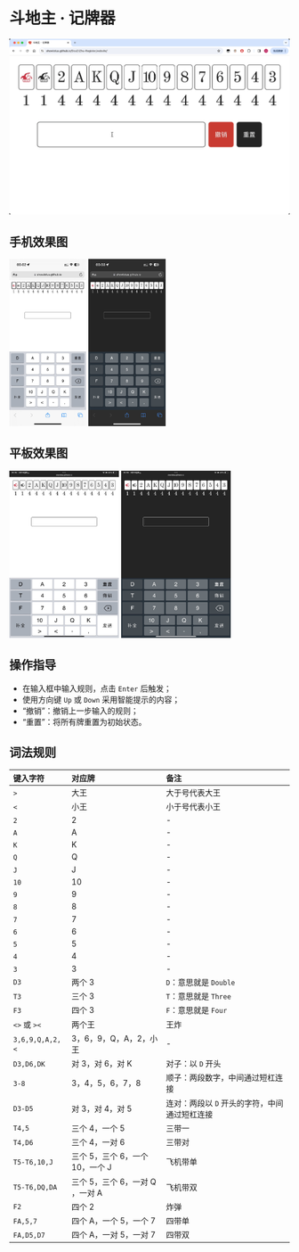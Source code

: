 # 斗地主 · 记牌器

![demo.gif](./res/demo.gif)

## 手机效果图

<img src="./res/iPhone-light.jpeg" alt="" height="300" />
<img src="./res/iPhone-dark.jpeg" alt="" height="300" />

## 平板效果图

<img src="./res/iPad-light.jpeg" alt="" height="300" />
<img src="./res/iPad-dark.jpeg" alt="" height="300" />

## 操作指导

- 在输入框中输入规则，点击 `Enter` 后触发；
- 使用方向键 `Up` 或 `Down` 采用智能提示的内容；
- “撤销”：撤销上一步输入的规则；
- “重置”：将所有牌重置为初始状态。

## 词法规则

| 键入字符        | 对应牌                          | 备注                                          |
| :-------------- | :------------------------------ | :-------------------------------------------- |
| `>`             | 大王                            | 大于号代表大王                                |
| `<`             | 小王                            | 小于号代表小王                                |
| `2`             | 2                               | -                                             |
| `A`             | A                               | -                                             |
| `K`             | K                               | -                                             |
| `Q`             | Q                               | -                                             |
| `J`             | J                               | -                                             |
| `10`            | 10                              | -                                             |
| `9`             | 9                               | -                                             |
| `8`             | 8                               | -                                             |
| `7`             | 7                               | -                                             |
| `6`             | 6                               | -                                             |
| `5`             | 5                               | -                                             |
| `4`             | 4                               | -                                             |
| `3`             | 3                               | -                                             |
| `D3`            | 两个 3                          | `D`：意思就是 `Double`                        |
| `T3`            | 三个 3                          | `T`：意思就是 `Three`                         |
| `F3`            | 四个 3                          | `F`：意思就是 `Four`                          |
| `<>` 或 `><`    | 两个王                          | 王炸                                          |
| `3,6,9,Q,A,2,<` | 3，6，9，Q，A，2，小王          | -                                             |
| `D3,D6,DK`      | 对 3，对 6，对 K                | 对子：以 `D` 开头                             |
| `3-8`           | 3，4，5，6，7，8                | 顺子：两段数字，中间通过短杠连接              |
| `D3-D5`         | 对 3，对 4，对 5                | 连对：两段以 `D` 开头的字符，中间通过短杠连接 |
| `T4,5`          | 三个 4，一个 5                  | 三带一                                        |
| `T4,D6`         | 三个 4，一对 6                  | 三带对                                        |
| `T5-T6,10,J`    | 三个 5，三个 6，一个 10，一个 J | 飞机带单                                      |
| `T5-T6,DQ,DA`   | 三个 5，三个 6，一对 Q ，一对 A | 飞机带双                                      |
| `F2`            | 四个 2                          | 炸弹                                          |
| `FA,5,7`        | 四个 A，一个 5，一个 7          | 四带单                                        |
| `FA,D5,D7`      | 四个 A，一对 5，一对 7          | 四带双                                        |
